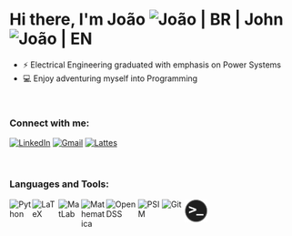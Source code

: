 # Hi there, I'm João <img alt="João | BR" width="22px" src="https://upload.wikimedia.org/wikipedia/commons/4/4a/Brazilian_flag_icon_round.svg"/> | John <img  alt="João | EN" width="22px" src="https://upload.wikimedia.org/wikipedia/commons/8/88/United-states_flag_icon_round.svg"/>

- ⚡ Electrical Engineering graduated with emphasis on Power Systems
- 💻 Enjoy adventuring myself into Programming


<br />

### Connect with me:
[![LinkedIn][linkedin-brand]][linkedin-profile-url]
[![Gmail][gmail-brand]][mailto-profile]
[![Lattes][lattes-brand]][lattes-profile-url]

<br />

### Languages and Tools:
<img align="left" alt="Python" width="40px" src="https://upload.wikimedia.org/wikipedia/commons/thumb/c/c3/Python-logo-notext.svg/600px-Python-logo-notext.svg.png" />
<img align="left" alt="LaTeX" width="46px" src="https://user-images.githubusercontent.com/5700795/49007377-3bac3d00-f163-11e8-8172-cdad5fde4c8c.png" />
<img align="left" alt="MatLab" width="40px" src="https://seeklogo.com/images/M/matlab-logo-AE6C96A5DD-seeklogo.com.png" />
<img align="left" alt="Mathematica" width="44px" src="https://images-wixmp-ed30a86b8c4ca887773594c2.wixmp.com/f/1ddcad65-c028-4186-b9e8-01c91df2656b/dw5otq-3a531747-b9b4-4732-a6db-e7136e500a98.png/v1/fill/w_464,h_473,strp/mathematica_logo_icon_by_ziofil_dw5otq-fullview.png?token=eyJ0eXAiOiJKV1QiLCJhbGciOiJIUzI1NiJ9.eyJzdWIiOiJ1cm46YXBwOiIsImlzcyI6InVybjphcHA6Iiwib2JqIjpbW3siaGVpZ2h0IjoiPD00NzMiLCJwYXRoIjoiXC9mXC8xZGRjYWQ2NS1jMDI4LTQxODYtYjllOC0wMWM5MWRmMjY1NmJcL2R3NW90cS0zYTUzMTc0Ny1iOWI0LTQ3MzItYTZkYi1lNzEzNmU1MDBhOTgucG5nIiwid2lkdGgiOiI8PTQ2NCJ9XV0sImF1ZCI6WyJ1cm46c2VydmljZTppbWFnZS5vcGVyYXRpb25zIl19.ulC60kx9D0wgK86sHt-XA2rnHuAzahNSN9_biVLJDEI" />
<img align="left" alt="OpenDSS" width="56px" src="https://img.informer.com/icons/png/128/4020/4020764.png" />
<img align="left" alt="PSIM" width="42px" src="https://upload.wikimedia.org/wikipedia/commons/8/86/PSIM_logo.png" />
<img align="left" alt="Git" width="40px" src="https://3.bp.blogspot.com/-xhNpNJJyQhk/XIe4GY78RQI/AAAAAAAAItc/ouueFUj2Hqo5dntmnKqEaBJR4KQ4Q2K3ACK4BGAYYCw/s1600/logo%2Bgit%2Bicon.png" />
<img align="left" alt="Terminal" width="40px" src="https://raw.githubusercontent.com/github/explore/80688e429a7d4ef2fca1e82350fe8e3517d3494d/topics/terminal/terminal.png" />

<br />
<br />


<!-- REFERENCE LINKS -->
<!-- LinkedIn -->
[linkedin-brand]: http://img.shields.io/badge/-LinkedIn-0077B5?style=for-the-badge&logo=Linkedin&logoColor=white&link=https://www.linkedin.com/in/leandro-miranda-fahur-machado/
[linkedin-profile-url]: https://www.linkedin.com/in/jppbrbs/

<!-- GMAIL -->
[gmail-brand]: http://img.shields.io/badge/-Gmail-D14836?style=for-the-badge&logo=Gmail&logoColor=white&link=mailto:fahurleandro@gmail.com
[mailto-profile]: mailto:jppbrbs@gmail.com

<!-- LATTES -->
[lattes-brand]: https://img.shields.io/badge/-Lattes-0077B5?style=for-the-badge&logo=Lattes&logoColor=white&link=http://lattes.cnpq.br/8753500809040036
[lattes-profile-url]: http://lattes.cnpq.br/8753500809040036
